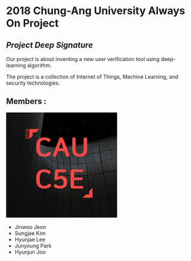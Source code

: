 # 2018 Chung-Ang University Always On Project

## _Project Deep Signature_
Our project is about inventing a new user verification tool using deep-learning algorithm. 

The project is a collection of Internet of Things, Machine Learning, and security technologies.

## Members :
![logo](CAUC5E.PNG)
- Jinwoo Jeon
- Sungjae Kim
- Hyunjae Lee
- Junyoung Park
- Hyunjun Joo


